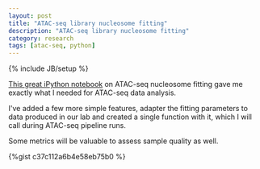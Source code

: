 ```yaml
---
layout: post
title: "ATAC-seq library nucleosome fitting"
description: "ATAC-seq library nucleosome fitting"
category: research
tags: [atac-seq, python]
---
```

{% include JB/setup %}


[This great iPython notebook](https://github.com/dbrg77/ATAC/blob/master/ATAC_seq_read_length_curve_fitting.ipynb) on ATAC-seq nucleosome fitting gave me exactly what I needed for ATAC-seq data analysis.

I've added a few more simple features, adapter the fitting parameters to data produced in our lab and created a single function with it, which I will call during ATAC-seq pipeline runs.

Some metrics will be valuable to assess sample quality as well.

{%gist c37c112a6b4e58eb75b0 %}
